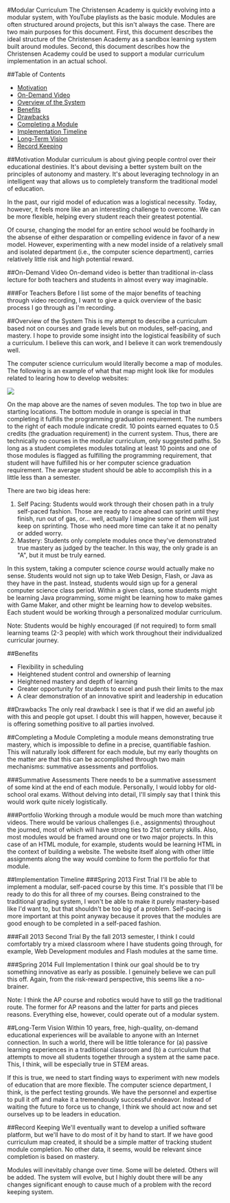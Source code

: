 #Modular Curriculum
The Christensen Academy is quickly evolving into a modular system, with YouTube playlists as the basic module. Modules are often structured around projects, but this isn't always the case. There are two main purposes for this document. First, this document describes the ideal structure of the Christensen Academy as a sandbox learning system built around modules. Second, this document describes how the Christensen Academy could be used to support a modular curriculum implementation in an actual school.

##Table of Contents

* [Motivation](#motivation)
* [On-Demand Video](#on-demand-video)
* [Overview of the System](#overview-of-the-system)
* [Benefits](#benefits)
* [Drawbacks](#drawbacks)
* [Completing a Module](#completing-a-module)
* [Implementation Timeline](#implementation-timeline)
* [Long-Term Vision](#long-term-vision)
* [Record Keeping](#record-keeping)

##Motivation
Modular curriculum is about giving people control over their educational destinies. It's about devising a better system built on the principles of autonomy and mastery. It's about leveraging technology in an intelligent way that allows us to completely transform the traditional model of education.

In the past, our rigid model of education was a logistical necessity. Today, however, it feels more like an an interesting challenge to overcome. We can be more flexible, helping every student reach their greatest potential.

Of course, changing the model for an entire school would be foolhardy in the absense of either desparation or compelling evidence in favor of a new model. However, experimenting with a new model inside of a relatively small and isolated department (i.e., the computer science department), carries relatively little risk and high potential reward.

##On-Demand Video
On-demand video is better than traditional in-class lecture for both teachers and students in almost every way imaginable.

###For Teachers
Before I list some of the major benefits of teaching through video recording, I want to give a quick overview of the basic process I go through as I'm recording.



##Overview of the System
This is my attempt to describe a curriculum based not on courses and grade levels but on modules, self-pacing, and mastery. I hope to provide some insight into the logistical feasibility of such a curriculum. I believe this can work, and I believe it can work tremendously well.

The computer science curriculum would literally become a map of modules. The following is an example of what that map might look like for modules related to learing how to develop websites:

![](https://github.com/christensenacademy/christensen-academy/raw/master/modular-curriculum/web-modules.png)

On the map above are the names of seven modules. The top two in blue are starting locations. The bottom module in orange is special in that completing it fulfills the programming graduation requirement. The numbers to the right of each module indicate credit. 10 points earned equates to 0.5 credits (the graduation requirement) in the current system. Thus, there are technically no courses in the modular curriculum, only suggested paths. So long as a student completes modules totaling at least 10 points and one of those modules is flagged as fulfilling the programming requirement, that student will have fulfilled his or her computer science graduation requirement. The average student should be able to accomplish this in a little less than a semester.

There are two big ideas here:

1. Self Pacing: Students would work through their chosen path in a truly self-paced fashion. Those are ready to race ahead can sprint until they finish, run out of gas, or... well, actually I imagine some of them will just keep on sprinting. Those who need more time can take it at no penalty or added worry.
2. Mastery: Students only complete modules once they've demonstrated true mastery as judged by the teacher. In this way, the only grade is an "A", but it must be truly earned.

In this system, taking a computer science *course* would actually make no sense. Students would not sign up to take Web Design, Flash, or Java as they have in the past. Instead, students would sign up for a general computer science class period. Within a given class, some students might be learning Java programming, some might be learning how to make games with Game Maker, and other might be learning how to develop websites. Each student would be working through a personalized modular curriculum.

Note: Students would be highly encouraged (if not required) to form small learning teams (2-3 people) with which work throughout their individualized curricular journey.

##Benefits
* Flexibility in scheduling
* Heightened student control and ownership of learning
* Heightened mastery and depth of learning
* Greater opportunity for students to excel and push their limits to the max
* A clear demonstration of an innovative spirit and leadership in education

##Drawbacks
The only real drawback I see is that if we did an aweful job with this and people got upset. I doubt this will happen, however, because it is offering something positive to all parties involved.

##Completing a Module
Completing a module means demonstrating true mastery, which is impossible to define in a precise, quantifiable fashion. This will naturally look different for each module, but my early thoughts on the matter are that this can be accomplished through two main mechanisms: summative assessments and portfolios.

###Summative Assessments
There needs to be a summative assessment of some kind at the end of each module. Personally, I would lobby for old-school oral exams. Without delving into detail, I'll simply say that I think this would work quite nicely logistically.

###Portfolio
Working through a module would be much more than watching videos. There would be various challenges (i.e., assignments) throughout the journed, most of which will have strong ties to 21st century skills. Also, most modules would be framed around one or two major projects. In this case of an HTML module, for example, students would be learning HTML in the context of building a website. The website itself along with other little assignments along the way would combine to form the portfolio for that module.


##Implementation Timeline
###Spring 2013 First Trial
I'll be able to implement a modular, self-paced course by this time. It's possible that I'll be ready to do this for all three of my courses. Being constrained to the traditional grading system, I won't be able to make it purely mastery-based like I'd want to, but that shouldn't be too big of a problem. Self-pacing is more important at this point anyway because it proves that the modules are good enough to be completed in a self-paced fashion.

###Fall 2013 Second Trial
By the fall 2013 semester, I think I could comfortably try a mixed classroom where I have students going through, for example, Web Development modules and Flash modules at the same time.

###Spring 2014 Full Implementation
I think our goal should be to try something innovative as early as possible. I genuinely believe we can pull this off. Again, from the risk-reward perspective, this seems like a no-brainer.

Note: I think the AP course and robotics would have to still go the traditional route. The former for AP reasons and the latter for parts and pieces reasons. Everything else, however, could operate out of a modular system.

##Long-Term Vision
Within 10 years, free, high-quality, on-demand educational experiences will be available to anyone with an Internet connection. In such a world, there will be little tolerance for (a) passive learning experiences in a traditional classroom and (b) a curriculum that attempts to move all students together through a system at the same pace. This, I think, will be especially true in STEM areas.

If this is true, we need to start finding ways to experiment with new models of education that are more flexible. The computer science department, I think, is the perfect testing grounds. We have the personnel and expertise to pull it off and make it a tremendously successful endeavor. Instead of waiting the future to force us to change, I think we should act now and set ourselves up to be leaders in education.

##Record Keeping
We'll eventually want to develop a unified software platform, but we'll have to do most of it by hand to start. If we have good curriculum map created, it should be a simple matter of tracking student module completion. No other data, it seems, would be relevant since completion is based on mastery.

Modules will inevitably change over time. Some will be deleted. Others will be added. The system will evolve, but I highly doubt there will be any changes significant enough to cause much of a problem with the record keeping system.



